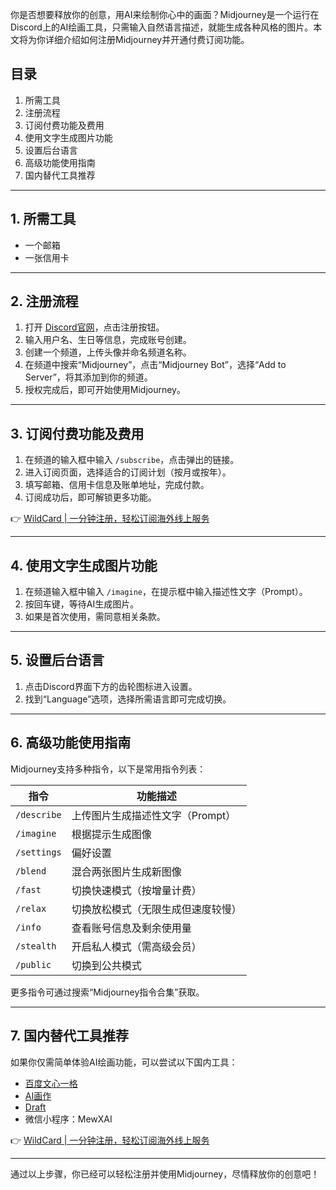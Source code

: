 你是否想要释放你的创意，用AI来绘制你心中的画面？Midjourney是一个运行在Discord上的AI绘画工具，只需输入自然语言描述，就能生成各种风格的图片。本文将为你详细介绍如何注册Midjourney并开通付费订阅功能。

## 目录
1. 所需工具  
2. 注册流程  
3. 订阅付费功能及费用  
4. 使用文字生成图片功能  
5. 设置后台语言  
6. 高级功能使用指南  
7. 国内替代工具推荐  

---

## 1. 所需工具
- 一个邮箱  
- 一张信用卡  

---

## 2. 注册流程
1. 打开 [Discord官网](https://discord.com/)，点击注册按钮。  
2. 输入用户名、生日等信息，完成账号创建。  
3. 创建一个频道，上传头像并命名频道名称。  
4. 在频道中搜索“Midjourney”，点击“Midjourney Bot”，选择“Add to Server”，将其添加到你的频道。  
5. 授权完成后，即可开始使用Midjourney。

---

## 3. 订阅付费功能及费用
1. 在频道的输入框中输入 `/subscribe`，点击弹出的链接。  
2. 进入订阅页面，选择适合的订阅计划（按月或按年）。  
3. 填写邮箱、信用卡信息及账单地址，完成付款。  
4. 订阅成功后，即可解锁更多功能。

👉 [WildCard | 一分钟注册，轻松订阅海外线上服务](https://bit.ly/bewildcard)

---

## 4. 使用文字生成图片功能
1. 在频道输入框中输入 `/imagine`，在提示框中输入描述性文字（Prompt）。  
2. 按回车键，等待AI生成图片。  
3. 如果是首次使用，需同意相关条款。  

---

## 5. 设置后台语言
1. 点击Discord界面下方的齿轮图标进入设置。  
2. 找到“Language”选项，选择所需语言即可完成切换。

---

## 6. 高级功能使用指南
Midjourney支持多种指令，以下是常用指令列表：  

| 指令              | 功能描述                                   |
|-------------------|--------------------------------------------|
| `/describe`       | 上传图片生成描述性文字（Prompt）            |
| `/imagine`        | 根据提示生成图像                           |
| `/settings`       | 偏好设置                                   |
| `/blend`          | 混合两张图片生成新图像                     |
| `/fast`           | 切换快速模式（按增量计费）                 |
| `/relax`          | 切换放松模式（无限生成但速度较慢）         |
| `/info`           | 查看账号信息及剩余使用量                   |
| `/stealth`        | 开启私人模式（需高级会员）                 |
| `/public`         | 切换到公共模式                             |

更多指令可通过搜索“Midjourney指令合集”获取。

---

## 7. 国内替代工具推荐
如果你仅需简单体验AI绘画功能，可以尝试以下国内工具：  
- [百度文心一格](https://yige.baidu.com/)  
- [AI画作](https://www.aihuazuo.com/)  
- [Draft](https://draft.art/home)  
- 微信小程序：MewXAI  

👉 [WildCard | 一分钟注册，轻松订阅海外线上服务](https://bit.ly/bewildcard)

---

通过以上步骤，你已经可以轻松注册并使用Midjourney，尽情释放你的创意吧！